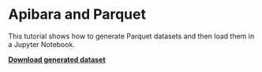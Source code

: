 # Apibara and Parquet

This tutorial shows how to generate Parquet datasets and then load them in a
Jupyter Notebook.

[**Download generated dataset**](https://workshop-data.apibara.com/parquet-workshop-july-2023.zip)

